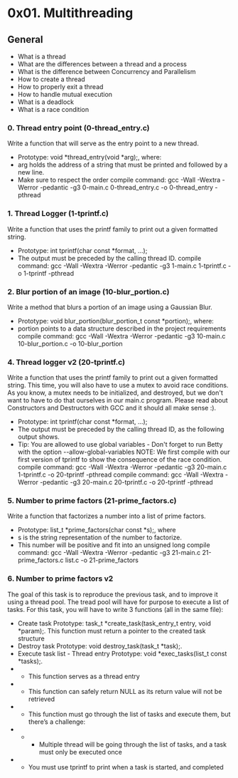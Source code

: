 # 0x01. Multithreading
## General
 - What is a thread
 - What are the differences between a thread and a process
 - What is the difference between Concurrency and Parallelism
 - How to create a thread
 - How to properly exit a thread
 - How to handle mutual execution
 - What is a deadlock
 - What is a race condition

### 0. Thread entry point (0-thread_entry.c)
Write a function that will serve as the entry point to a new thread.
 - Prototype: void *thread_entry(void *arg);, where:
 - arg holds the address of a string that must be printed and followed by a new line.
 - Make sure to respect the order
compile command: gcc -Wall -Wextra -Werror -pedantic -g3 0-main.c 0-thread_entry.c -o 0-thread_entry -pthread

### 1. Thread Logger (1-tprintf.c)
Write a function that uses the printf family to print out a given formatted string.
 - Prototype: int tprintf(char const *format, ...);
 - The output must be preceded by the calling thread ID.
compile command: gcc -Wall -Wextra -Werror -pedantic -g3 1-main.c 1-tprintf.c -o 1-tprintf -pthread

### 2. Blur portion of an image (10-blur_portion.c)
Write a method that blurs a portion of an image using a Gaussian Blur.
 - Prototype: void blur_portion(blur_portion_t const *portion);, where:
 - portion points to a data structure described in the project requirements
compile command: gcc -Wall -Wextra -Werror -pedantic -g3 10-main.c 10-blur_portion.c -o 10-blur_portion

### 4. Thread logger v2 (20-tprintf.c)
Write a function that uses the printf family to print out a given formatted string.
This time, you will also have to use a mutex to avoid race conditions. As you know, a mutex needs to be initialized, and destroyed, but we don't want to have to do that ourselves in our main.c program. Please read about Constructors and Destructors with GCC and it should all make sense :).
 - Prototype: int tprintf(char const *format, ...);
 - The output must be preceded by the calling thread ID, as the following output shows.
 - Tip: You are allowed to use global variables - Don't forget to run Betty with the option --allow-global-variables
NOTE: We first compile with our first version of tprintf to show the consequence of the race condition.
compile command: gcc -Wall -Wextra -Werror -pedantic -g3 20-main.c 1-tprintf.c -o 20-tprintf -pthread
compile command: gcc -Wall -Wextra -Werror -pedantic -g3 20-main.c 20-tprintf.c -o 20-tprintf -pthread

### 5. Number to prime factors (21-prime_factors.c)
Write a function that factorizes a number into a list of prime factors.
 - Prototype: list_t *prime_factors(char const *s);, where
 - s is the string representation of the number to factorize.
 - This number will be positive and fit into an unsigned long
compile command: gcc -Wall -Wextra -Werror -pedantic -g3 21-main.c 21-prime_factors.c list.c -o 21-prime_factors

### 6. Number to prime factors v2
The goal of this task is to reproduce the previous task, and to improve it using a thread pool. The tread pool will have for purpose to execute a list of tasks. For this task, you will have to write 3 functions (all in the same file):
 - Create task
 Prototype: task_t *create_task(task_entry_t entry, void *param);. This function must return a pointer to the created task structure
 - Destroy task
 Prototype: void destroy_task(task_t *task);.
 - Execute task list - Thread entry
 Prototype: void *exec_tasks(list_t const *tasks);.
 - - This function serves as a thread entry
 - - This function can safely return NULL as its return value will not be retrieved
 - - This function must go through the list of tasks and execute them, but there’s a challenge:
 - - - Multiple thread will be going through the list of tasks, and a task must only be executed once
 - - You must use tprintf to print when a task is started, and completed
 